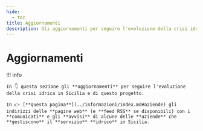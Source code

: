 ```yaml
---
hide:
  - toc
title: Aggiornamenti
description: Gli aggiornamenti per seguire l'evoluzione della crisi idrica in Sicilia e di questo progetto
---
```


# Aggiornamenti

<style> .md-nav__item .md-nav__link--active {    display: none;}</style>

!!! info

    In 👇 questa sezione gli **aggiornamenti** per seguire l'evoluzione della crisi idrica in Sicilia e di questo progetto.

    In 👉 [**questa pagina**](../informazioni/index.md#aziende) gli indirizzi delle **pagine web** (e **feed RSS** se disponibili) con i **comunicati** e gli **avvisi** di alcune delle **aziende** che **gestiscono** il **servizio** **idrico** in Sicilia.
